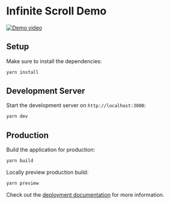 # Infinite Scroll Demo

[![Demo video](https://img.youtube.com/vi/95wH6zK9CQ0/0.jpg)](https://www.youtube.com/watch?v=95wH6zK9CQ0)

## Setup

Make sure to install the dependencies:

```bash
yarn install
```

## Development Server

Start the development server on `http://localhost:3000`:

```bash
yarn dev
```

## Production

Build the application for production:

```bash
yarn build
```

Locally preview production build:

```bash
yarn preview
```

Check out the [deployment documentation](https://nuxt.com/docs/getting-started/deployment) for more information.
